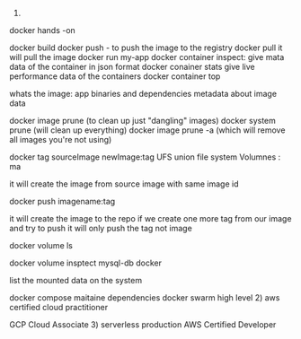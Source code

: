 1) 
docker hands -on 

docker build
docker push - to push the image  to the registry 
docker pull it will pull the image 
docker run  my-app
docker container inspect:  give mata data of the container in json format 
docker conainer stats  give live performance data of the containers
docker container top 

whats the image:
app binaries and dependencies
metadata about image data 

docker image prune (to clean up just "dangling" images)
docker system prune (will clean up everything)
docker image prune -a (which will remove all images you're not using)

docker tag sourceImage newImage:tag 
UFS union file system
Volumnes : ma

it will create the image from source image  with same image id 

docker push imagename:tag

it will create the image to the repo
if  we create one more tag from our image and try to push it will only push the tag not image

docker volume ls 

docker volume insptect mysql-db
docker 


list the mounted data on the system 


docker compose
    maitaine dependencies
    docker swarm high level
2) aws certified cloud practitioner

GCP Cloud Associate 
3) serverless production 
AWS Certified Developer 